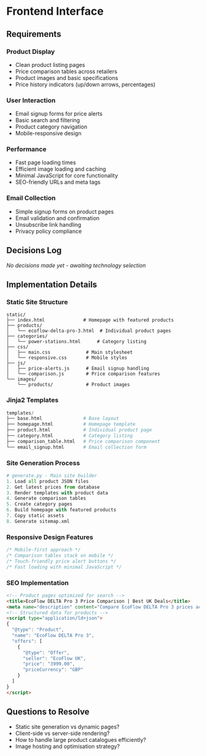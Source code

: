 # Frontend Interface

## Requirements

### Product Display
- Clean product listing pages
- Price comparison tables across retailers
- Product images and basic specifications
- Price history indicators (up/down arrows, percentages)

### User Interaction
- Email signup forms for price alerts
- Basic search and filtering
- Product category navigation
- Mobile-responsive design

### Performance
- Fast page loading times
- Efficient image loading and caching
- Minimal JavaScript for core functionality
- SEO-friendly URLs and meta tags

### Email Collection
- Simple signup forms on product pages
- Email validation and confirmation
- Unsubscribe link handling
- Privacy policy compliance

## Decisions Log

*No decisions made yet - awaiting technology selection*

## Implementation Details

### Static Site Structure
```
static/
├── index.html              # Homepage with featured products
├── products/
│   └── ecoflow-delta-pro-3.html  # Individual product pages
├── categories/
│   └── power-stations.html      # Category listing
├── css/
│   ├── main.css             # Main stylesheet
│   └── responsive.css       # Mobile styles
├── js/
│   ├── price-alerts.js      # Email signup handling
│   └── comparison.js        # Price comparison features
└── images/
    └── products/            # Product images
```

### Jinja2 Templates
```python
templates/
├── base.html               # Base layout
├── homepage.html           # Homepage template
├── product.html            # Individual product page
├── category.html           # Category listing
├── comparison_table.html   # Price comparison component
└── email_signup.html       # Email collection form
```

### Site Generation Process
```python
# generate.py - Main site builder
1. Load all product JSON files
2. Get latest prices from database
3. Render templates with product data
4. Generate comparison tables
5. Create category pages
6. Build homepage with featured products
7. Copy static assets
8. Generate sitemap.xml
```

### Responsive Design Features
```css
/* Mobile-first approach */
/* Comparison tables stack on mobile */
/* Touch-friendly price alert buttons */
/* Fast loading with minimal JavaScript */
```

### SEO Implementation
```html
<!-- Product pages optimized for search -->
<title>EcoFlow DELTA Pro 3 Price Comparison | Best UK Deals</title>
<meta name="description" content="Compare EcoFlow DELTA Pro 3 prices across UK retailers. 4096Wh LiFePO4 power station with price alerts and deal notifications.">
<!-- Structured data for products -->
<script type="application/ld+json">
{
  "@type": "Product",
  "name": "EcoFlow DELTA Pro 3",
  "offers": [
    {
      "@type": "Offer",
      "seller": "EcoFlow UK",
      "price": "3999.00",
      "priceCurrency": "GBP"
    }
  ]
}
</script>
```

## Questions to Resolve

- Static site generation vs dynamic pages?
- Client-side vs server-side rendering?
- How to handle large product catalogues efficiently?
- Image hosting and optimisation strategy?